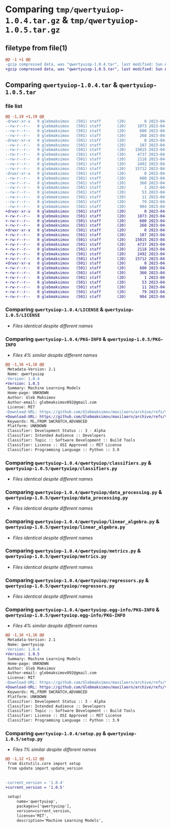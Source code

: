 # Comparing `tmp/qwertyuiop-1.0.4.tar.gz` & `tmp/qwertyuiop-1.0.5.tar.gz`

## filetype from file(1)

```diff
@@ -1 +1 @@
-gzip compressed data, was "qwertyuiop-1.0.4.tar", last modified: Sun Apr 23 12:37:34 2023, max compression
+gzip compressed data, was "qwertyuiop-1.0.5.tar", last modified: Sun Apr 23 12:38:45 2023, max compression
```

## Comparing `qwertyuiop-1.0.4.tar` & `qwertyuiop-1.0.5.tar`

### file list

```diff
@@ -1,19 +1,19 @@
-drwxr-xr-x   0 glebmaksimov   (501) staff       (20)        0 2023-04-23 12:37:34.869881 qwertyuiop-1.0.4/
--rw-r--r--   0 glebmaksimov   (501) staff       (20)     1073 2023-04-21 13:24:22.000000 qwertyuiop-1.0.4/LICENSE
--rw-r--r--   0 glebmaksimov   (501) staff       (20)      600 2023-04-23 12:37:34.869960 qwertyuiop-1.0.4/PKG-INFO
--rw-r--r--   0 glebmaksimov   (501) staff       (20)      268 2023-04-21 15:13:38.000000 qwertyuiop-1.0.4/README.md
-drwxr-xr-x   0 glebmaksimov   (501) staff       (20)        0 2023-04-23 12:37:34.869024 qwertyuiop-1.0.4/qwertyuiop/
--rw-r--r--   0 glebmaksimov   (501) staff       (20)      187 2023-04-23 12:21:14.000000 qwertyuiop-1.0.4/qwertyuiop/__init__.py
--rw-r--r--   0 glebmaksimov   (501) staff       (20)    15015 2023-04-22 07:51:57.000000 qwertyuiop-1.0.4/qwertyuiop/classifiers.py
--rw-r--r--   0 glebmaksimov   (501) staff       (20)     4737 2023-04-01 13:58:17.000000 qwertyuiop-1.0.4/qwertyuiop/data_processing.py
--rw-r--r--   0 glebmaksimov   (501) staff       (20)     2118 2023-04-03 14:34:37.000000 qwertyuiop-1.0.4/qwertyuiop/linear_algebra.py
--rw-r--r--   0 glebmaksimov   (501) staff       (20)     2492 2023-04-16 09:06:30.000000 qwertyuiop-1.0.4/qwertyuiop/metrics.py
--rw-r--r--   0 glebmaksimov   (501) staff       (20)    15712 2023-04-21 13:58:28.000000 qwertyuiop-1.0.4/qwertyuiop/regressors.py
-drwxr-xr-x   0 glebmaksimov   (501) staff       (20)        0 2023-04-23 12:37:34.869760 qwertyuiop-1.0.4/qwertyuiop.egg-info/
--rw-r--r--   0 glebmaksimov   (501) staff       (20)      600 2023-04-23 12:37:34.000000 qwertyuiop-1.0.4/qwertyuiop.egg-info/PKG-INFO
--rw-r--r--   0 glebmaksimov   (501) staff       (20)      360 2023-04-23 12:37:34.000000 qwertyuiop-1.0.4/qwertyuiop.egg-info/SOURCES.txt
--rw-r--r--   0 glebmaksimov   (501) staff       (20)        1 2023-04-23 12:37:34.000000 qwertyuiop-1.0.4/qwertyuiop.egg-info/dependency_links.txt
--rw-r--r--   0 glebmaksimov   (501) staff       (20)       53 2023-04-23 12:37:34.000000 qwertyuiop-1.0.4/qwertyuiop.egg-info/requires.txt
--rw-r--r--   0 glebmaksimov   (501) staff       (20)       11 2023-04-23 12:37:34.000000 qwertyuiop-1.0.4/qwertyuiop.egg-info/top_level.txt
--rw-r--r--   0 glebmaksimov   (501) staff       (20)       79 2023-04-23 12:37:34.870210 qwertyuiop-1.0.4/setup.cfg
--rw-r--r--   0 glebmaksimov   (501) staff       (20)      904 2023-04-23 12:37:15.000000 qwertyuiop-1.0.4/setup.py
+drwxr-xr-x   0 glebmaksimov   (501) staff       (20)        0 2023-04-23 12:38:45.018902 qwertyuiop-1.0.5/
+-rw-r--r--   0 glebmaksimov   (501) staff       (20)     1073 2023-04-21 13:24:22.000000 qwertyuiop-1.0.5/LICENSE
+-rw-r--r--   0 glebmaksimov   (501) staff       (20)      600 2023-04-23 12:38:45.018974 qwertyuiop-1.0.5/PKG-INFO
+-rw-r--r--   0 glebmaksimov   (501) staff       (20)      268 2023-04-21 15:13:38.000000 qwertyuiop-1.0.5/README.md
+drwxr-xr-x   0 glebmaksimov   (501) staff       (20)        0 2023-04-23 12:38:45.017935 qwertyuiop-1.0.5/qwertyuiop/
+-rw-r--r--   0 glebmaksimov   (501) staff       (20)      187 2023-04-23 12:21:14.000000 qwertyuiop-1.0.5/qwertyuiop/__init__.py
+-rw-r--r--   0 glebmaksimov   (501) staff       (20)    15015 2023-04-22 07:51:57.000000 qwertyuiop-1.0.5/qwertyuiop/classifiers.py
+-rw-r--r--   0 glebmaksimov   (501) staff       (20)     4737 2023-04-01 13:58:17.000000 qwertyuiop-1.0.5/qwertyuiop/data_processing.py
+-rw-r--r--   0 glebmaksimov   (501) staff       (20)     2118 2023-04-03 14:34:37.000000 qwertyuiop-1.0.5/qwertyuiop/linear_algebra.py
+-rw-r--r--   0 glebmaksimov   (501) staff       (20)     2492 2023-04-16 09:06:30.000000 qwertyuiop-1.0.5/qwertyuiop/metrics.py
+-rw-r--r--   0 glebmaksimov   (501) staff       (20)    15712 2023-04-21 13:58:28.000000 qwertyuiop-1.0.5/qwertyuiop/regressors.py
+drwxr-xr-x   0 glebmaksimov   (501) staff       (20)        0 2023-04-23 12:38:45.018787 qwertyuiop-1.0.5/qwertyuiop.egg-info/
+-rw-r--r--   0 glebmaksimov   (501) staff       (20)      600 2023-04-23 12:38:44.000000 qwertyuiop-1.0.5/qwertyuiop.egg-info/PKG-INFO
+-rw-r--r--   0 glebmaksimov   (501) staff       (20)      360 2023-04-23 12:38:44.000000 qwertyuiop-1.0.5/qwertyuiop.egg-info/SOURCES.txt
+-rw-r--r--   0 glebmaksimov   (501) staff       (20)        1 2023-04-23 12:38:44.000000 qwertyuiop-1.0.5/qwertyuiop.egg-info/dependency_links.txt
+-rw-r--r--   0 glebmaksimov   (501) staff       (20)       53 2023-04-23 12:38:44.000000 qwertyuiop-1.0.5/qwertyuiop.egg-info/requires.txt
+-rw-r--r--   0 glebmaksimov   (501) staff       (20)       11 2023-04-23 12:38:44.000000 qwertyuiop-1.0.5/qwertyuiop.egg-info/top_level.txt
+-rw-r--r--   0 glebmaksimov   (501) staff       (20)       79 2023-04-23 12:38:45.019192 qwertyuiop-1.0.5/setup.cfg
+-rw-r--r--   0 glebmaksimov   (501) staff       (20)      904 2023-04-23 12:37:34.000000 qwertyuiop-1.0.5/setup.py
```

### Comparing `qwertyuiop-1.0.4/LICENSE` & `qwertyuiop-1.0.5/LICENSE`

 * *Files identical despite different names*

### Comparing `qwertyuiop-1.0.4/PKG-INFO` & `qwertyuiop-1.0.5/PKG-INFO`

 * *Files 4% similar despite different names*

```diff
@@ -1,16 +1,16 @@
 Metadata-Version: 2.1
 Name: qwertyuiop
-Version: 1.0.4
+Version: 1.0.5
 Summary: Machine Learning Models
 Home-page: UNKNOWN
 Author: Gleb Maksimov
 Author-email: glebmaksimov092@gmail.com
 License: MIT
-Download-URL: https://github.com/Glebmaksimov/maxilaern/archive/refs/tags/1.0.4.tar.gz
+Download-URL: https://github.com/Glebmaksimov/maxilaern/archive/refs/tags/1.0.5.tar.gz
 Keywords: ML,FROM SWCRATCH,ADVANCED
 Platform: UNKNOWN
 Classifier: Development Status :: 3 - Alpha
 Classifier: Intended Audience :: Developers
 Classifier: Topic :: Software Development :: Build Tools
 Classifier: License :: OSI Approved :: MIT License
 Classifier: Programming Language :: Python :: 3.9
```

### Comparing `qwertyuiop-1.0.4/qwertyuiop/classifiers.py` & `qwertyuiop-1.0.5/qwertyuiop/classifiers.py`

 * *Files identical despite different names*

### Comparing `qwertyuiop-1.0.4/qwertyuiop/data_processing.py` & `qwertyuiop-1.0.5/qwertyuiop/data_processing.py`

 * *Files identical despite different names*

### Comparing `qwertyuiop-1.0.4/qwertyuiop/linear_algebra.py` & `qwertyuiop-1.0.5/qwertyuiop/linear_algebra.py`

 * *Files identical despite different names*

### Comparing `qwertyuiop-1.0.4/qwertyuiop/metrics.py` & `qwertyuiop-1.0.5/qwertyuiop/metrics.py`

 * *Files identical despite different names*

### Comparing `qwertyuiop-1.0.4/qwertyuiop/regressors.py` & `qwertyuiop-1.0.5/qwertyuiop/regressors.py`

 * *Files identical despite different names*

### Comparing `qwertyuiop-1.0.4/qwertyuiop.egg-info/PKG-INFO` & `qwertyuiop-1.0.5/qwertyuiop.egg-info/PKG-INFO`

 * *Files 4% similar despite different names*

```diff
@@ -1,16 +1,16 @@
 Metadata-Version: 2.1
 Name: qwertyuiop
-Version: 1.0.4
+Version: 1.0.5
 Summary: Machine Learning Models
 Home-page: UNKNOWN
 Author: Gleb Maksimov
 Author-email: glebmaksimov092@gmail.com
 License: MIT
-Download-URL: https://github.com/Glebmaksimov/maxilaern/archive/refs/tags/1.0.4.tar.gz
+Download-URL: https://github.com/Glebmaksimov/maxilaern/archive/refs/tags/1.0.5.tar.gz
 Keywords: ML,FROM SWCRATCH,ADVANCED
 Platform: UNKNOWN
 Classifier: Development Status :: 3 - Alpha
 Classifier: Intended Audience :: Developers
 Classifier: Topic :: Software Development :: Build Tools
 Classifier: License :: OSI Approved :: MIT License
 Classifier: Programming Language :: Python :: 3.9
```

### Comparing `qwertyuiop-1.0.4/setup.py` & `qwertyuiop-1.0.5/setup.py`

 * *Files 1% similar despite different names*

```diff
@@ -1,12 +1,12 @@
 from distutils.core import setup
 from update import update_version
 
 
-current_version = '1.0.4'
+current_version = '1.0.5'
 
 setup(
     name='qwertyuiop',
     packages=['qwertyuiop'],
     version=current_version,
     license='MIT',
     description='Machine Learning Models',
```

